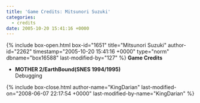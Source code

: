 ```yaml
---
title: 'Game Credits: Mitsunori Suzuki'
categories:
  - credits
date: 2005-10-20 15:41:16 +0000
---
```

{% include box-open.html box-id="1651" title="Mitsunori Suzuki" author-id="2262" timestamp="2005-10-20 15:41:16 +0000" type="norm" dbname="box16588" last-modified-by="127" %}
<b>Game Credits</b>
<UL>
<LI><b>MOTHER 2/EarthBound(SNES 1994/1995)</b><BR />
Debugging</LI>
</UL>
{% include box-close.html author-name="KingDarian" last-modified-on="2008-06-07 22:17:54 +0000" last-modified-by-name="KingDarian" %}
